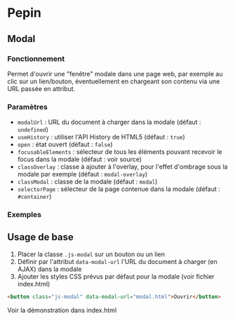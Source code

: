 # Pepin

## Modal

### Fonctionnement

Permet d'ouvrir une "fenêtre" modale dans une page web, par exemple au clic sur un lien/bouton, éventuellement en chargeant son contenu via une URL passée en attribut.

### Paramètres

* `modalUrl` : URL du document à charger dans la modale (défaut : `undefined`)
* `useHistory` : utiliser l'API History de HTML5 (défaut : `true`)
* `open` : état ouvert (défaut : `false`)
* `focusableElements` : sélecteur de tous les éléments pouvant recevoir le focus dans la modale (défaut : voir source)
* `classOverlay` : classe à ajouter à l'overlay, pour l'effet d'ombrage sous la modale par exemple (défaut : `modal-overlay`)
* `classModal` : classe de la modale (défaut : `modal`)
* `selectorPage` : sélecteur de la page contenue dans la modale (défaut : `#container`)

### Exemples

## Usage de base

1. Placer la classe `.js-modal` sur un bouton ou un lien
2. Définir par l'attribut `data-modal-url` l'URL du document à charger (en AJAX) dans la modale
3. Ajouter les styles CSS prévus par défaut pour la modale (voir fichier index.html)

```html
<button class="js-modal" data-modal-url="modal.html">Ouvrir</button>
```

Voir la démonstration dans index.html
